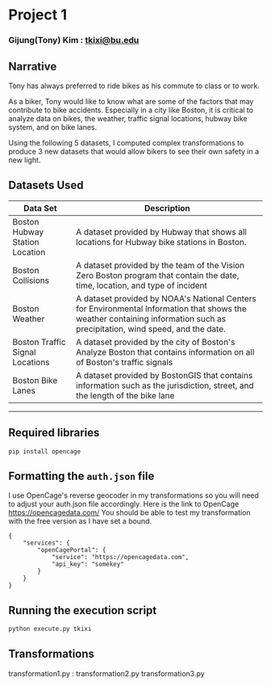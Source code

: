 # Project 1 
### Gijung(Tony) Kim : tkixi@bu.edu

## Narrative
Tony has always preferred to ride bikes as his commute to class or to work.

As a biker, Tony would like to know what are some of the factors that may contribute to bike accidents. Especially in a city like Boston, it is critical to analyze data on bikes, the weather, traffic signal locations, hubway bike system, and on bike lanes.

Using the following 5 datasets, I computed complex transformations to produce 3 new datasets that would allow bikers to see their own safety in a new light.



## Datasets Used
Data Set|Description
-|-
Boston Hubway Station Location | A dataset provided by Hubway that shows all locations for Hubway bike stations in Boston.
Boston Collisions | A dataset provided by the team of the Vision Zero Boston program that contain the date, time, location, and type of incident
Boston Weather | A dataset provided by NOAA's National Centers for Environmental Information that shows the weather containing information such as precipitation, wind speed, and the date.
Boston Traffic Signal Locations | A dataset provided by the city of Boston's Analyze Boston that contains information on all of Boston's traffic signals
Boston Bike Lanes | A dataset provided by BostonGIS that contains information such as the jurisdiction, street, and the length of the bike lane
---

## Required libraries
```
pip install opencage
```

## Formatting the `auth.json` file

I use OpenCage's reverse geocoder in my transformations so you will need to adjust your auth.json file accordingly.
Here is the link to OpenCage https://opencagedata.com/ 
You should be able to test my transformation with the free version as I have set a bound.
```
{   
    "services": {
        "openCagePortal": {
            "service": "https://opencagedata.com",
            "api_key": "somekey"
        }
    }
}
```


## Running the execution script

```python
python execute.py tkixi
```

## Transformations
transformation1.py : 
transformation2.py
transformation3.py
